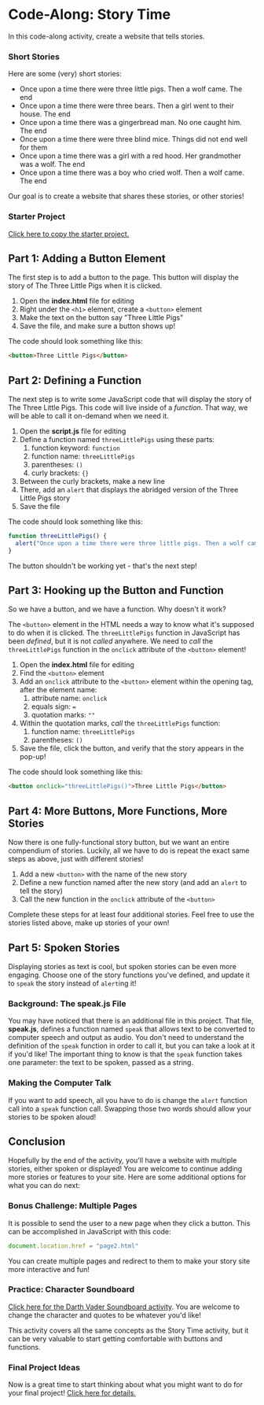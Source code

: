 # Code-Along: Story Time
In this code-along activity, create a website that tells stories.

### Short Stories
Here are some (very) short stories:

- Once upon a time there were three little pigs. Then a wolf came. The end
- Once upon a time there were three bears. Then a girl went to their house. The end
- Once upon a time there was a gingerbread man. No one caught him. The end
- Once upon a time there were three blind mice. Things did not end well for them
- Once upon a time there was a girl with a red hood. Her grandmother was a wolf. The end
- Once upon a time there was a boy who cried wolf. Then a wolf came. The end

Our goal is to create a website that shares these stories, or other stories!

### Starter Project
[Click here to copy the starter project.](https://hytop.onrender.com/e/stories)

## Part 1: Adding a Button Element
The first step is to add a button to the page. This button will display the story of The Three Little Pigs when it is clicked.

1. Open the **index.html** file for editing
1. Right under the `<h1>` element, create a `<button>` element
1. Make the text on the button say "Three Little Pigs"
1. Save the file, and make sure a button shows up!

The code should look something like this:

```html
<button>Three Little Pigs</button>
```

## Part 2: Defining a Function
The next step is to write some JavaScript code that will display the story of The Three Little Pigs. This code will live inside of a _function_. That way, we will be able to call it on-demand when we need it.

1. Open the **script.js** file for editing
1. Define a function named `threeLittlePigs` using these parts:
   1. function keyword: `function `
   1. function name: `threeLittlePigs`
   1. parentheses: `()`
   1. curly brackets: `{}`
1. Between the curly brackets, make a new line
1. There, add an `alert` that displays the abridged version of the Three Little Pigs story
1. Save the file

The code should look something like this:

```js
function threeLittlePigs() {
  alert("Once upon a time there were three little pigs. Then a wolf came. The end");
}
```

The button shouldn't be working yet - that's the next step!

## Part 3: Hooking up the Button and Function
So we have a button, and we have a function. Why doesn't it work?

The `<button>` element in the HTML needs a way to know what it's supposed to do when it is clicked. The `threeLittlePigs` function in JavaScript has been _defined_, but it is not _called_ anywhere. We need to _call_ the `threeLittlePigs` function in the `onclick` attribute of the `<button>` element!

1. Open the **index.html** file for editing
1. Find the `<button>` element
1. Add an `onclick` attribute to the `<button>` element within the opening tag, after the element name:
   1. attribute name: `onclick`
   1. equals sign: `=`
   1. quotation marks: `""`
1. Within the quotation marks, _call_ the `threeLittlePigs` function:
   1. function name: `threeLittlePigs`
   1. parentheses: `()`
1. Save the file, click the button, and verify that the story appears in the pop-up!

The code should look something like this:

```html
<button onclick="threeLittlePigs()">Three Little Pigs</button>
```

## Part 4: More Buttons, More Functions, More Stories
Now there is one fully-functional story button, but we want an entire compendium of stories. Luckily, all we have to do is repeat the exact same steps as above, just with different stories!

1. Add a new `<button>` with the name of the new story
1. Define a new function named after the new story (and add an `alert` to tell the story)
1. Call the new function in the `onclick` attribute of the `<button>`

Complete these steps for at least four additional stories. Feel free to use the stories listed above, make up stories of your own!

## Part 5: Spoken Stories
Displaying stories as text is cool, but spoken stories can be even more engaging. Choose one of the story functions you've defined, and update it to `speak` the story instead of `alert`ing it!

### Background: The speak.js File
You may have noticed that there is an additional file in this project. That file, **speak.js**, defines a function named `speak` that allows text to be converted to computer speech and output as audio. You don't need to understand the definition of the `speak` function in order to call it, but you can take a look at it if you'd like! The important thing to know is that the `speak` function takes one parameter: the text to be spoken, passed as a string.

### Making the Computer Talk
If you want to add speech, all you have to do is change the `alert` function call into a `speak` function call. Swapping those two words should allow your stories to be spoken aloud!

## Conclusion
Hopefully by the end of the activity, you'll have a website with multiple stories, either spoken or displayed! You are welcome to continue adding more stories or features to your site. Here are some additional options for what you can do next:

### Bonus Challenge: Multiple Pages
It is possible to send the user to a new page when they click a button. This can be accomplished in JavaScript with this code:

```js
document.location.href = "page2.html"
```

You can create multiple pages and redirect to them to make your story site more interactive and fun!

### Practice: Character Soundboard
[Click here for the Darth Vader Soundboard activity](SoundboardCodeAlong.md). You are welcome to change the character and quotes to be whatever you'd like!

This activity covers all the same concepts as the Story Time activity, but it can be very valuable to start getting comfortable with buttons and functions.

### Final Project Ideas
Now is a great time to start thinking about what you might want to do for your final project! [Click here for details.](SelfPacedWork.md)

